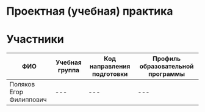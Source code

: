 # Проектная (учебная) практика
# Участники
| ФИО | Учебная группа | Код направления подготовки | Профиль образовательной программы |
| ------------- | ------------- | ------------- | --- |
| Поляков Егор Филиппович | --- | --- | --- |
